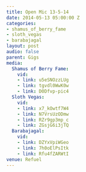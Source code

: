 ```yaml
---
title: Open Mic 13-5-14
date: 2014-05-13 05:00:00 Z
categories:
- shamus_of_berry_fame
- sloth_vegas
- barabajagal
layout: post
audio: false
parent: Gigs
media:
  Shamus of Berry Fame:
    vid:
    - link: u5eSNOzzLUg
    - link: tgvdl0WwK0w
    - link: D0Dfvp-pic4
  Sloth Vegas:
    vid:
    - link: x7_kOwtf7W4
    - link: N7VrsUzODmw
    - link: RZr9gp3mp_c
    - link: ZGsjG6i3jTQ
  Barabajagal:
    vid:
    - link: DZYxVpiWGeo
    - link: 7h0oElPsItk
    - link: Rfu4fZARWtI
venue: Refuel
---
```


